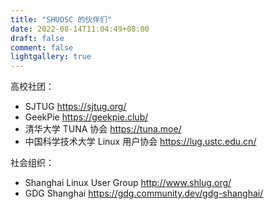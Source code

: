 ```yaml
---
title: "SHUOSC 的伙伴们"
date: 2022-08-14T11:04:49+08:00
draft: false
comment: false
lightgallery: true
---
```


高校社团：
- SJTUG <https://sjtug.org/>
- GeekPie <https://geekpie.club/>
- 清华大学 TUNA 协会 <https://tuna.moe/>
- 中国科学技术大学 Linux 用户协会 <https://lug.ustc.edu.cn/>

社会组织：
- Shanghai Linux User Group <http://www.shlug.org/>
- GDG Shanghai <https://gdg.community.dev/gdg-shanghai/>
